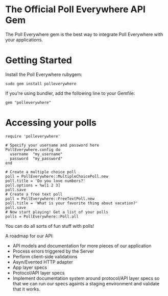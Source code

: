 # The Official Poll Everywhere API Gem

The Poll Everywhere gem is the best way to integrate Poll Everywhere with your applications.

# Getting Started

Install the Poll Everywhere rubygem:

    sudo gem install polleverywhere

If you're using bundler, add the following line to your Gemfile:

    gem "polleverywhere"

# Accessing your polls

    require 'polleverywhere'
    
    # Specify your username and password here
    PollEverywhere.config do
      username  "my_username"
      password  "my_password"
    end
    
    # Create a multiple choice poll
    poll = PollEverywhere::MultipleChoicePoll.new
    poll.title = 'Do you love numbers?'
    poll.options = %w[1 2 3]
    poll.save
    # Create a free text poll    
    poll = PollEverywhere::FreeTextPoll.new
    poll.title = 'What is your favorite thing about vacation?'
    poll.save
    # Now start playing! Get a list of your polls
    polls = PollEverywhere::Poll.all

You can do all sorts of fun stuff with polls!

A roadmap for our API:

* API models and documentation for more pieces of our application
* Process errors triggered by the Server
* Perform client-side validations
* Asyn/Evented HTTP adapter
* App layer specs
* Protocol/API layer specs
* Implement documentation system around protocol/API layer specs so that we can run our specs againts a staging environment and validate that it works.